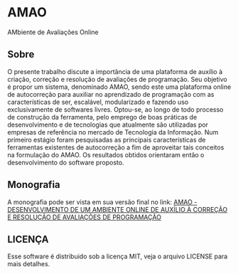 AMAO
====

AMbiente de Avaliações Online

Sobre
-----

O presente trabalho discute a importância de uma plataforma de auxílio à criação,
correção e resolução de avaliações de programação. Seu objetivo é propor um sistema,
denominado AMAO, sendo este uma plataforma online de autocorreção para auxiliar no
aprendizado de programação com as características de ser, escalável, modularizado e
fazendo uso exclusivamente de softwares livres.
Optou-se, ao longo de todo processo de construção da ferramenta, pelo emprego de
boas práticas de desenvolvimento e de tecnologias que atualmente são utilizadas por
empresas de referência no mercado de Tecnologia da Informação.
Num primeiro estágio foram pesquisadas as principais características de
ferramentas existentes de autocorreção a fim de aproveitar tais conceitos na formulação
do AMAO. Os resultados obtidos orientaram então o desenvolvimento do software
proposto.

Monografia
----------

A monografia pode ser vista em sua versão final no link:
[AMAO - DESENVOLVIMENTO DE UM AMBIENTE ONLINE DE AUXÍLIO À CORREÇÃO E RESOLUÇÃO DE AVALIAÇÕES DE PROGRAMAÇÃO](http://pt.slideshare.net/felipearrudapontes/monografia-arruda-zanonifinal)

LICENÇA
-------

Esse software é distribuido sob a licença MIT, veja o arquivo LICENSE para mais detalhes.
